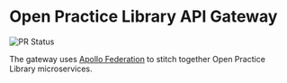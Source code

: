 # Open Practice Library API Gateway

![PR Status](https://github.com/openpracticelibrary/opl-api-gateway/workflows/Pull%20Requests/badge.svg)
<!-- ![Dev Build](![Pull Requests](https://github.com/openpracticelibrary/opl-api-gateway/workflows/Dev%20Build/badge.svg)) -->
<!-- ![Prerelease](![Pull Requests](https://github.com/openpracticelibrary/opl-api-gateway/workflows/Prerelease/badge.svg)) -->
<!-- ![Release](![Pull Requests](https://github.com/openpracticelibrary/opl-api-gateway/workflows/Release/badge.svg)) -->

The gateway uses [Apollo Federation](https://www.apollographql.com/docs/apollo-server/federation/introduction/) to stitch together Open Practice Library microservices.


